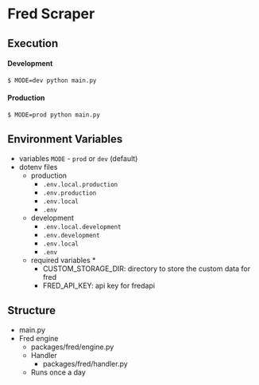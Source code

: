 # Fred Scraper
## Execution
#### Development
```bash=
$ MODE=dev python main.py
```
#### Production
```bash=
$ MODE=prod python main.py
```

## Environment Variables
* variables
    `MODE` -  `prod` or `dev` (default)
* dotenv files
    * production
        * `.env.local.production`
        * `.env.production`
        * `.env.local`
        * `.env`
    * development
        * `.env.local.development`
        * `.env.development`
        * `.env.local`
        * `.env`
    * required variables
        *
        * CUSTOM_STORAGE_DIR: directory to store the custom data for fred 
        * FRED_API_KEY: api key for fredapi

## Structure
* main.py
* Fred engine
    * packages/fred/engine.py
    * Handler
        * packages/fred/handler.py
    * Runs once a day

